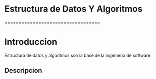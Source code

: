 # Estructura de Datos Y Algoritmos
==================================

# Introduccion
Estructura de datos y algoritmos son la base de la ingenieria de software.

## Descripcion
